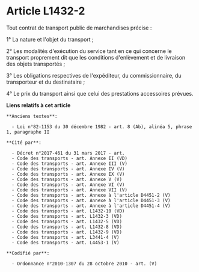 # Article L1432-2

Tout contrat de transport public de marchandises précise :

1° La nature et l'objet du transport ;

2° Les modalités d'exécution du service tant en ce qui concerne le transport proprement dit que les conditions d'enlèvement
et de livraison des objets transportés ;

3° Les obligations respectives de l'expéditeur, du commissionnaire, du transporteur et du destinataire ;

4° Le prix du transport ainsi que celui des prestations accessoires prévues.

**Liens relatifs à cet article**

	**Anciens textes**:

	  - Loi n°82-1153 du 30 décembre 1982 - art. 8 (Ab), alinéa 5, phrase 1, paragraphe II

	**Cité par**:

	  - Décret n°2017-461 du 31 mars 2017 - art.
	  - Code des transports - art. Annexe II (VD)
	  - Code des transports - art. Annexe III (V)
	  - Code des transports - art. Annexe IV (V)
	  - Code des transports - art. Annexe IX (V)
	  - Code des transports - art. Annexe V (V)
	  - Code des transports - art. Annexe VI (V)
	  - Code des transports - art. Annexe VII (V)
	  - Code des transports - art. Annexe à l'article D4451-2 (V)
	  - Code des transports - art. Annexe à l'article D4451-3 (V)
	  - Code des transports - art. Annexe à l'article D4451-4 (V)
	  - Code des transports - art. L1432-10 (VD)
	  - Code des transports - art. L1432-3 (VD)
	  - Code des transports - art. L1432-5 (VD)
	  - Code des transports - art. L1432-8 (VD)
	  - Code des transports - art. L1432-9 (VD)
	  - Code des transports - art. L3441-4 (V)
	  - Code des transports - art. L4453-1 (V)

	**Codifié par**:

	  - Ordonnance n°2010-1307 du 28 octobre 2010 - art. (V)
